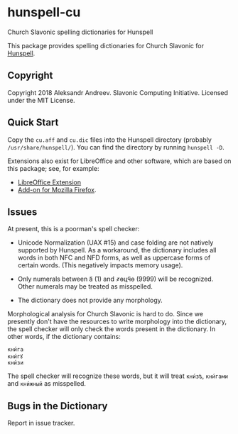 # hunspell-cu
Church Slavonic spelling dictionaries for Hunspell

This package provides spelling dictionaries for Church Slavonic
for [Hunspell](https://hunspell.github.io/).

## Copyright

Copyright 2018 Aleksandr Andreev.
Slavonic Computing Initiative.
Licensed under the MIT License.

## Quick Start

Copy the `cu.aff` and `cu.dic` files into the Hunspell directory
(probably `/usr/share/hunspell/`). You can find the directory by running
`hunspell -D`.

Extensions also exist for LibreOffice and other software, which
are based on this package; see, for example:

* [LibreOffice Extension](https://extensions.libreoffice.org/extensions/church-slavonic-dictionary)
* [Add-on for Mozilla Firefox](https://addons.mozilla.org/en-US/firefox/addon/church-slavonic-spelling-dict/).

## Issues

At present, this is a poorman's spell checker:

- Unicode Normalization (UAX #15) and case folding are not
natively supported by Hunspell. As a workaround, the dictionary
includes all words in both NFC and NFD forms, as well as
uppercase forms of certain words. (This negatively impacts memory usage).

- Only numerals between а҃ (1) and ҂ѳцч҃ѳ (9999) will be recognized.
Other numerals may be treated as misspelled.

- The dictionary does not provide any morphology.

Morphological analysis for Church Slavonic is hard to do. Since
we presently don't have the resources to write morphology into
the dictionary, the spell checker will only check the words present
in the dictionary. In other words, if the dictionary contains:

```
кни́га
кни́гꙋ
кни́зи
```

The spell checker will recognize these words, but it will treat
`кни́зѣ`, `кни́гами` and `кни́жный` as misspelled.

## Bugs in the Dictionary

Report in issue tracker.

